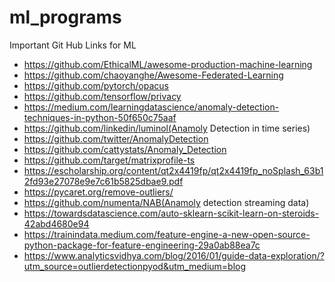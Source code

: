 # ml_programs

Important Git Hub Links for ML

* https://github.com/EthicalML/awesome-production-machine-learning
* https://github.com/chaoyanghe/Awesome-Federated-Learning
* https://github.com/pytorch/opacus
* https://github.com/tensorflow/privacy
* https://medium.com/learningdatascience/anomaly-detection-techniques-in-python-50f650c75aaf
* https://github.com/linkedin/luminol(Anamoly Detection in time series)
* https://github.com/twitter/AnomalyDetection
* https://github.com/cattystats/Anomaly_Detection
* https://github.com/target/matrixprofile-ts
* https://escholarship.org/content/qt2x4419fp/qt2x4419fp_noSplash_63b12fd93e27078e9e7c61b5825dbae9.pdf
* https://pycaret.org/remove-outliers/
* https://github.com/numenta/NAB(Anamoly detection streaming data)
* https://towardsdatascience.com/auto-sklearn-scikit-learn-on-steroids-42abd4680e94
* https://trainindata.medium.com/feature-engine-a-new-open-source-python-package-for-feature-engineering-29a0ab88ea7c
* https://www.analyticsvidhya.com/blog/2016/01/guide-data-exploration/?utm_source=outlierdetectionpyod&utm_medium=blog
